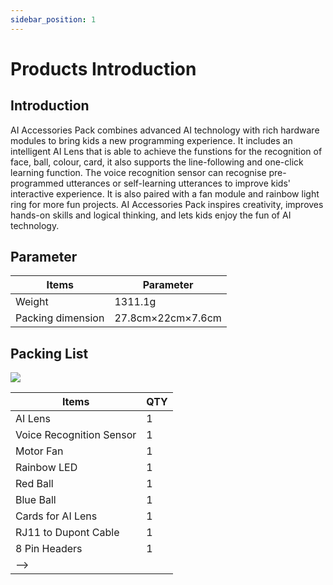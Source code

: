```yaml
---
sidebar_position: 1
---
```


# Products Introduction

## Introduction

AI Accessories Pack combines advanced AI technology with rich hardware modules to bring kids a new programming experience. It includes an intelligent AI Lens that is able to achieve the funstions for the recognition of face, ball, colour, card, it also supports the line-following and one-click learning function. The voice recognition sensor can recognise pre-programmed utterances or self-learning utterances to improve kids' interactive experience. It is also paired with a fan module and rainbow light ring for more fun projects. AI Accessories Pack inspires creativity, improves hands-on skills and logical thinking, and lets kids enjoy the fun of AI technology.

<!-- ![](./images/ai-accessories-pack-01.png) -->

## Parameter

| Items | Parameter |
|---|---|
|Weight|1311.1g|
|Packing dimension|27.8cm×22cm×7.6cm|

## Packing List

![](./images/nezha-inventors-kit-v2-02.png)

| Items | QTY |
|---|---|
| AI Lens | 1 |
| Voice Recognition Sensor | 1 |
| Motor Fan | 1 |
| Rainbow LED | 1 |
| Red Ball | 1 |
| Blue Ball | 1 |
| Cards for AI Lens | 1 |
| RJ11 to Dupont Cable | 1 |
| 8 Pin Headers | 1 |
|-->||
